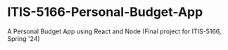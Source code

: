# ITIS-5166-Personal-Budget-App
A Personal Budget App using React and Node (Final project for ITIS-5166, Spring '24)

